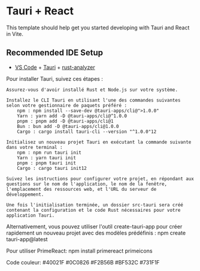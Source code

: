 # Tauri + React

This template should help get you started developing with Tauri and React in Vite.

## Recommended IDE Setup

- [VS Code](https://code.visualstudio.com/) + [Tauri](https://marketplace.visualstudio.com/items?itemName=tauri-apps.tauri-vscode) + [rust-analyzer](https://marketplace.visualstudio.com/items?itemName=rust-lang.rust-analyzer)


Pour installer Tauri, suivez ces étapes :

    Assurez-vous d'avoir installé Rust et Node.js sur votre système.
    
    Installez le CLI Tauri en utilisant l'une des commandes suivantes selon votre gestionnaire de paquets préféré :
        npm : npm install --save-dev @tauri-apps/cli@">1.0.0"
        Yarn : yarn add -D @tauri-apps/cli@^1.0.0
        pnpm : pnpm add -D @tauri-apps/cli@1
        Bun : bun add -D @tauri-apps/cli@1.0.0
        Cargo : cargo install tauri-cli --version "^1.0.0"12
    
    Initialisez un nouveau projet Tauri en exécutant la commande suivante dans votre terminal :
        npm : npm run tauri init
        Yarn : yarn tauri init
        pnpm : pnpm tauri init
        Cargo : cargo tauri init12

    Suivez les instructions pour configurer votre projet, en répondant aux questions sur le nom de l'application, le nom de la fenêtre, l'emplacement des ressources web, et l'URL du serveur de développement.

    Une fois l'initialisation terminée, un dossier src-tauri sera créé contenant la configuration et le code Rust nécessaires pour votre application Tauri.

Alternativement, vous pouvez utiliser l'outil create-tauri-app pour créer rapidement un nouveau projet avec des modèles prédéfinis : npm create tauri-app@latest


Pour utiliser PrimeReact: npm install primereact primeicons

Code couleur:
#40021F
#0C0826
#F2B56B
#BF532C
#731F1F